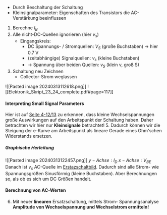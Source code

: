 - Durch Beschaltung der Schaltung
- Kleinsignalparameter: Eigenschaften des Transistors die AC-Verstärkung beeinflussen
1. Berechne $I_B$ 
2. Alle nicht-DC-Quellen ignorieren (hier $v_s$) 
	- Eingangskreis: 
		- DC Spannungs- / Stromquellen: $V_S$ (große Buchstaben) $\rightarrow$ hier 0.7 V
		- (zeitabhängige) Signalquellen: $v_s$ (kleine Buchstaben)
		- $\rightarrow$ Spannung über beiden Quellen: $v_S$ (klein v, groß S)
3. Schaltung neu Zeichnen
	- Collector-Strom weglassen


![[Pasted image 20240313112618.png]]
![[Elektronik_Skript_23_24_complete.pdf#page=117]]

#### Interpreting Small Signal Parameters
Hier ist auf [Seite 4-12/13](Elektronik_Skript_23_24_complete.pdf#page=119) zu erkennen, dass kleine Wechselspannungen große Auswirkungen auf den Arbeitspunkt der Schaltung haben. Daher betrachten wir hier nur **Kleinsignale** betrachtet! 
5. Dadurch können wir die Steigung der e-Kurve am Arbeitspunkt als lineare Gerade eines Ohm'schen Widerstands ersetzen.
##### Graphische Herleitung
![[Pasted image 20240313122457.png]]
$y-Achse: I_D$ 
$x-Achse: V_{BE}$
Danach ist $v_s$ AC-Quelle im [Erstazschaltbild](Elektronik_Skript_23_24_complete.pdf#page=120). Dadurch sind alle Strom- wie Spannungsgrößen Sinusförmig (kleine Buchstaben). Aber Berechnungen so, als ob es sich um DC Größen handelt.

#### Berechnung von AC-Werten
6. Mit neuer **linearen** Ersatzschaltung,  mittels Strom- Spannungsanalyse **Amplitude von Wechselspannung und Wechselstrom ermitteln!**

